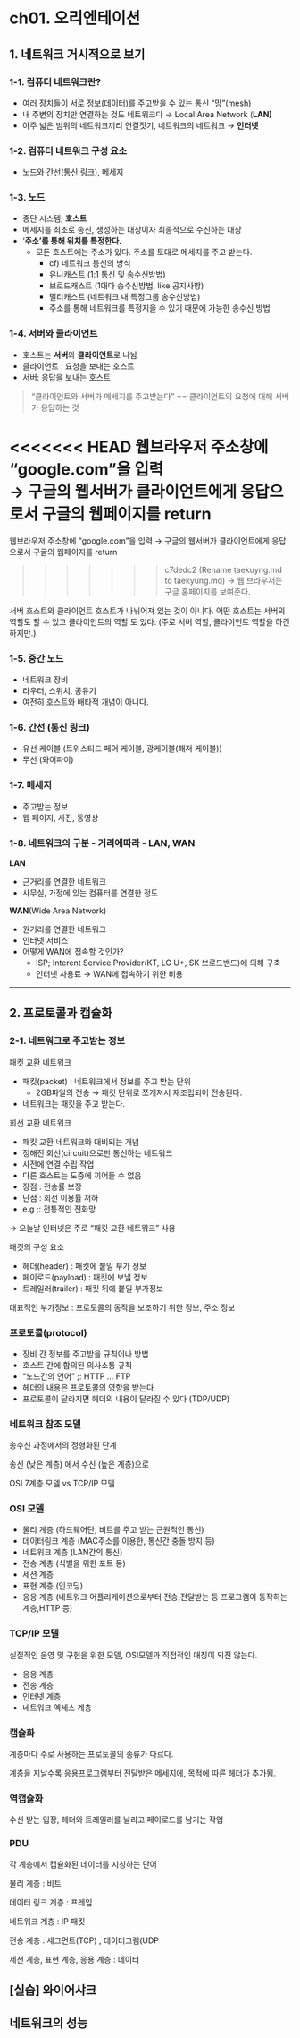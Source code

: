 # ch01. 오리엔테이션

## 1. 네트워크 거시적으로 보기

### 1-1. 컴퓨터 네트워크란?

- 여러 장치들이 서로 정보(데이터)를 주고받을 수 있는 통신 “망”(mesh)
- 내 주변의 장치만 연결하는 것도 네트워크다  → Local Area Network (**LAN)**
- 아주 넓은 범위의 네트워크끼리 연결짓기, 네트워크의 네트워크 → **인터넷**

### 1-2. 컴퓨터 네트워크 구성 요소

- 노드와 간선(통신 링크), 메세지

### 1-3. 노드

- 종단 시스템, **호스트**
- 메세지를 최초로 송신, 생성하는 대상이자 최종적으로 수신하는 대상
- ‘**주소’를 통해 위치를 특정한다.**
    - 모든 호스트에는 주소가 있다. 주소를 토대로 메세지를 주고 받는다.
        - cf) 네트워크 통신의 방식
        - 유니캐스트 (1:1 통신 및 송수신방법)
        - 브로드캐스트 (1대다 송수신방법, like 공지사항)
        - 멀티캐스트 (네트워크 내 특정그룹 송수신방법)
        - 주소를 통해 네트워크를 특정지을 수 있기 때문에 가능한 송수신 방법

### 1-4. 서버와 클라이언트

- 호스트는 **서버**와 **클라이언트**로 나뉨
- 클라이언트 : 요청을 보내는 호스트
- 서버: 응답을 보내는 호스트

> “클라이언트와 서버가 메세지를 주고받는다” 
== 클라이언트의 요청에 대해 서버가 응답하는 것
> 

<<<<<<< HEAD
웹브라우저 주소창에 “google.com”을 입력 <br>
→ 구글의 웹서버가 클라이언트에게 응답으로서 구글의 웹페이지를 return <br>
=======
웹브라우저 주소창에 “google.com”을 입력 
→ 구글의 웹서버가 클라이언트에게 응답으로서 구글의 웹페이지를 return 
>>>>>>> c7dedc2 (Rename taekuyng.md to taekyung.md)
→ 웹 브라우저는 구글 홈페이지를 보여준다.

서버 호스트와 클라이언트 호스트가 나뉘어져 있는 것이 아니다. 어떤 호스트는 서버의 역할도 할 수 있고 클라이언트의 역할 도 있다. (주로 서버 역할, 클라이언트 역할을 하긴 하지만.)

### 1-5. 중간 노드

- 네트워크 장비
- 라우터, 스위치, 공유기
- 여전히 호스트와 배타적 개념이 아니다.

### 1-6. 간선 (통신 링크)

- 유선 케이블 (트위스티드 페어 케이블, 광케이블(해저 케이블))
- 무선 (와이파이)

### 1-7. 메세지

- 주고받는 정보
- 웹 페이지, 사진, 동영상

### 1-8. 네트워크의 구분 - 거리에따라 - LAN, WAN

**LAN** 

- 근거리를 연결한 네트워크
- 사무실, 가정에 있는 컴퓨터를 연결한 정도

**WAN**(Wide Area Network)

- 원거리를 연결한 네트워크
- 인터넷 서비스
- 어떻게 WAN에 접속할 것인가?
    - ISP; Interent Service Provider(KT, LG U+, SK 브로드밴드)에 의해 구축
    - 인터넷 사용료 → WAN에 접속하기 위한 비용

---

## 2. 프로토콜과 캡슐화

### 2-1. 네트워크로 주고받는 정보

패킷 교환 네트워크

- 패킷(packet) : 네트워크에서 정보를 주고 받는 단위
    - 2GB파일의 전송 → 패킷 단위로 쪼개져서 재조립되어 전송된다.
- 네트워크는 패킷을 주고 받는다.

회선 교환 네트워크

- 패킷 교환 네트워크와 대비되는 개념
- 정해진 회선(circuit)으로만 통신하는 네트워크
- 사전에 연결 수립 작업
- 다른 호스트는 도중에 끼어들 수 없음
- 장점 : 전송률 보장
- 단점 : 회선 이용률 저하
- e.g ;: 전통적인 전화망

→ 오늘날 인터넷은 주로 “패킷 교환 네트워크” 사용

패킷의 구성 요소

- 헤더(header) : 패킷에 붙일 부가 정보
- 페이로드(payload) : 패킷에 보낼 정보
- 트레일러(trailer) : 패킷 뒤에 붙일 부가정보

대표적인 부가정보 : 프로토콜의 동작을 보조하기 위한 정보, 주소 정보

### 프로토콜(protocol)

- 장비 간 정보를 주고받을 규칙이나 방법
- 호스트 간에 합의된 의사소통 규칙
- “노드간의 언어” ;: HTTP … FTP
- 헤더의 내용은 프로토콜의 영향을 받는다
- 프로토콜이 달라지면 헤더의 내용이 달라질 수 있다 (TDP/UDP)

### 네트워크 참조 모델

송수신 과정에서의 정형화된 단계

송신 (낮은 계층) 에서 수신 (높은 계층)으로

OSI 7계층 모델 vs TCP/IP 모델

### OSI 모델

- 물리 계층 (하드웨어단, 비트를 주고 받는 근원적인 통신)
- 데이터링크 계층 (MAC주소를 이용한, 통신간 충돌 방지 등)
- 네트워크 계층 (LAN간의 통신)
- 전송 계층 (식별을 위한 포트 등)
- 세션 계층
- 표현 계층 (인코딩)
- 응용 계층 (네트워크 어플리케이션으로부터 전송,전달받는 등 프로그램이 동작하는 계층,HTTP 등)

### TCP/IP 모델

실질적인 운영 및 구현을 위한 모델, OSI모델과 직접적인 매칭이 되진 않는다.

- 응용 계층
- 전송 계층
- 인터넷 계층
- 네트워크 엑세스 계층

### 캡슐화

계층마다 주로 사용하는 프로토콜의 종류가 다르다.

계층을 지날수록 응용프로그램부터 전달받은 메세지에, 목적에 따른 헤더가 추가됨.

### 역캡슐화

수신 받는 입장, 헤더와  트레일러를 날리고 페이로드를 남기는 작업

### PDU

각 계층에서 캡슐화된 데이터를 지칭하는 단어

물리 계층 : 비트

데이터 링크 계층 : 프레임

네트워크 계층 : IP 패킷

전송 계층 : 세그먼트(TCP) , 데이터그램(UDP

세션 계층, 표현 계층, 응용 계층 : 데이터

## [실습] 와이어샤크

## 네트워크의 성능
